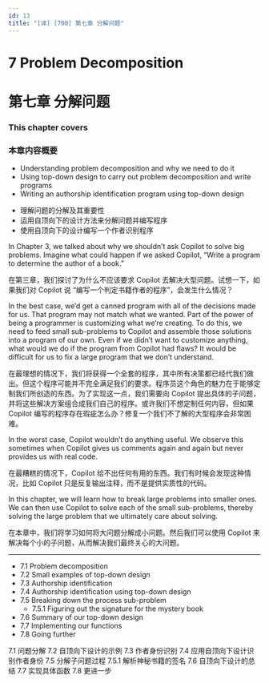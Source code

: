 ```yaml
---
id: 13
title: "[译] [700] 第七章 分解问题"
---
```


# 7 Problem Decomposition
# 第七章 分解问题

### This chapter covers
### 本章内容概要

* Understanding problem decomposition and why we need to do it
* Using top-down design to carry out problem decomposition and write programs
* Writing an authorship identification program using top-down design

<!-- -->

* 理解问题的分解及其重要性
* 运用自顶向下的设计方法来分解问题并编写程序
* 使用自顶向下的设计编写一个作者识别程序

In Chapter 3, we talked about why we shouldn’t ask Copilot to solve big problems. Imagine what could happen if we asked Copilot, “Write a program to determine the author of a book.”

在第三章，我们探讨了为什么不应该要求 Copilot 去解决大型问题。试想一下，如果我们对 Copilot 说 “编写一个判定书籍作者的程序”，会发生什么情况？

In the best case, we’d get a canned program with all of the decisions made for us. That program may not match what we wanted. Part of the power of being a programmer is customizing what we’re creating. To do this, we need to feed small sub-problems to Copilot and assemble those solutions into a program of our own. Even if we didn’t want to customize anything, what would we do if the program from Copilot had flaws? It would be difficult for us to fix a large program that we don’t understand.

在最理想的情况下，我们将获得一个全套的程序，其中所有决策都已经代我们做出。但这个程序可能并不完全满足我们的要求。程序员这个角色的魅力在于能够定制我们所创造的东西。为了实现这一点，我们需要向 Copilot 提出具体的子问题，并将这些解决方案组合成我们自己的程序。或许我们不想定制任何内容，但如果 Copilot 编写的程序存在瑕疵怎么办？修复一个我们不了解的大型程序会非常困难。

In the worst case, Copilot wouldn’t do anything useful. We observe this sometimes when Copilot gives us comments again and again but never provides us with real code.

在最糟糕的情况下，Copilot 给不出任何有用的东西。我们有时候会发现这种情况，比如 Copilot 只是反复输出注释，而不是提供实质性的代码。

In this chapter, we will learn how to break large problems into smaller ones. We can then use Copilot to solve each of the small sub-problems, thereby solving the large problem that we ultimately care about solving.

在本章中，我们将学习如何将大问题分解成小问题。然后我们可以使用 Copilot 来解决每个小的子问题，从而解决我们最终关心的大问题。

***

* 7.1 Problem decomposition
* 7.2 Small examples of top-down design
* 7.3 Authorship identification
* 7.4 Authorship identification using top-down design
* 7.5 Breaking down the process sub-problem
	* 7.5.1 Figuring out the signature for the mystery book
* 7.6 Summary of our top-down design
* 7.7 Implementing our functions
* 7.8 Going further

<!-- -->

7.1 问题分解
7.2 自顶向下设计的示例
7.3 作者身份识别
7.4 应用自顶向下设计识别作者身份
7.5 分解子问题过程
    7.5.1 解析神秘书籍的签名
7.6 自顶向下设计的总结
7.7 实现具体函数
7.8 更进一步
